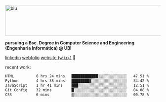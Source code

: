 
<img width="1415" height="100" alt="blu" src="https://github.com/rdsilva01/rdsilva01/assets/101207588/deb060e5-d035-4f09-b511-e3f50605b207">

**pursuing a Bsc. Degree in Computer Science and Engineering (Engenharia Informática) @ UBI** 

[linkedin](https://www.linkedin.com/in/rodrigo-silva-455b291bb/)
[webfolio](https://rdsilva01.github.io/portfolio-resume)
[website (w.i.p.)](https://rdsilva01.github.io/) 🏁

<!-- ![](https://komarev.com/ghpvc/?username=rdsilva01) -->

recent work:
<!--START_SECTION:waka-->

```txt
HTML          6 hrs 24 mins   ████████████░░░░░░░░░░░░░   47.51 %
Python        4 hrs 38 mins   ████████▓░░░░░░░░░░░░░░░░   34.42 %
JavaScript    1 hr 41 mins    ███░░░░░░░░░░░░░░░░░░░░░░   12.51 %
Git Config    32 mins         █░░░░░░░░░░░░░░░░░░░░░░░░   04.08 %
CSS           6 mins          ▒░░░░░░░░░░░░░░░░░░░░░░░░   00.78 %
```

<!--END_SECTION:waka-->

